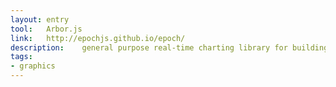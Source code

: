 ```yaml
---
layout: entry
tool:	Arbor.js
link:	http://epochjs.github.io/epoch/
description:	general purpose real-time charting library for building beautiful, smooth, and high performance visualizations
tags:
- graphics
---
```

